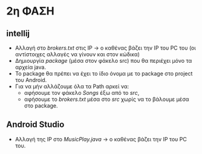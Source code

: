 # 2η ΦΑΣΗ

## intellij

* Αλλαγή στο *brokers.txt* στις IP -> ο καθένας βάζει την IP του PC του (οι αντίστοιχες αλλαγές να γίνουν και στον κώδικα)
* Δημιουργία *package* (μέσα στον φάκελο src) που θα περιέχει μόνο τα αρχεία java.
* To package θα πρέπει να έχει το ίδιο όνομα με το package στο project του Android.
* Για να μήν αλλάζουμε όλα τα Path αρκεί να:
  * αφήσουμε τον φάκελο *Songs* έξω από το *src*,
  * αφήσουμε το *brokers.txt* μέσα στο *src* χωρίς να το βάλουμε μέσα στο package.

## Android Studio

* Αλλαγή της IP στο *MusicPlay.java* -> ο καθένας βάζει την IP του PC του.
